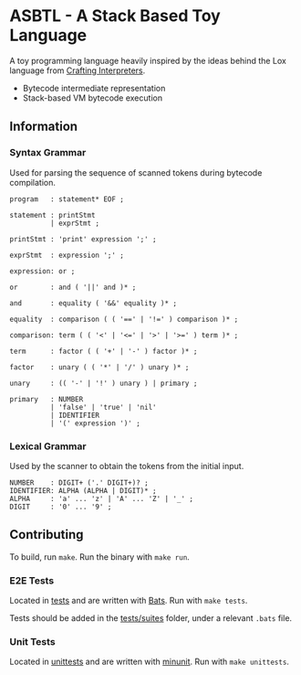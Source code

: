 # ASBTL - A Stack Based Toy Language

A toy programming language heavily inspired by the ideas behind the Lox
language from [Crafting Interpreters](https://craftinginterpreters.com/).

- Bytecode intermediate representation
- Stack-based VM bytecode execution

## Information

### Syntax Grammar

Used for parsing the sequence of scanned tokens during bytecode compilation.

```ebnf
program   : statement* EOF ;

statement : printStmt
          | exprStmt ;

printStmt : 'print' expression ';' ;

exprStmt  : expression ';' ;

expression: or ;

or        : and ( '||' and )* ;

and       : equality ( '&&' equality )* ;

equality  : comparison ( ( '==' | '!=' ) comparison )* ;

comparison: term ( ( '<' | '<=' | '>' | '>=' ) term )* ;

term      : factor ( ( '+' | '-' ) factor )* ;

factor    : unary ( ( '*' | '/' ) unary )* ;

unary     : (( '-' | '!' ) unary ) | primary ;

primary   : NUMBER
          | 'false' | 'true' | 'nil'
          | IDENTIFIER
          | '(' expression ')' ;
```

### Lexical Grammar

Used by the scanner to obtain the tokens from the initial input.

```ebnf
NUMBER    : DIGIT+ ('.' DIGIT+)? ;
IDENTIFIER: ALPHA (ALPHA | DIGIT)* ;
ALPHA     : 'a' ... 'z' | 'A' ... 'Z' | '_' ;
DIGIT     : '0' ... '9' ;
```

## Contributing

To build, run `make`. Run the binary with `make run`.

### E2E Tests

Located in [tests](./tests/) and are written with [Bats](https://bats-core.readthedocs.io/en/stable/index.html).
Run with `make tests`.

Tests should be added in the [tests/suites](./tests/suite/) folder, under a
relevant `.bats` file.

### Unit Tests

Located in [unittests](./unittests/) and are written with [minunit](https://github.com/bzgec/minunit/blob/master/README.md).
Run with `make unittests`.
